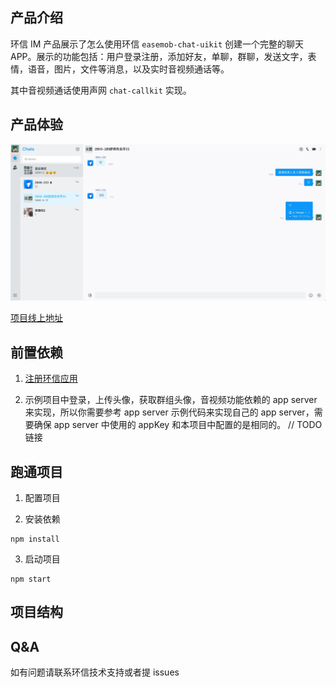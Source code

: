 ## 产品介绍

环信 IM 产品展示了怎么使用环信 `easemob-chat-uikit` 创建一个完整的聊天 APP。展示的功能包括：用户登录注册，添加好友，单聊，群聊，发送文字，表情，语音，图片，文件等消息，以及实时音视频通话等。

其中音视频通话使用声网 `chat-callkit` 实现。

## 产品体验

![demo](./demo.png)

[项目线上地址](https://uikit-demo.oss-cn-beijing.aliyuncs.com/login)

## 前置依赖

1. [注册环信应用](https://doc.easemob.com/product/enable_and_configure_IM.html)

2. 示例项目中登录，上传头像，获取群组头像，音视频功能依赖的 app server 来实现，所以你需要参考 app server 示例代码来实现自己的 app server，需要确保 app server 中使用的 appKey 和本项目中配置的是相同的。
   // TODO 链接

## 跑通项目

1. 配置项目

2. 安装依赖

```
npm install
```

3. 启动项目

```
npm start
```

## 项目结构

## Q&A

如有问题请联系环信技术支持或者提 issues
